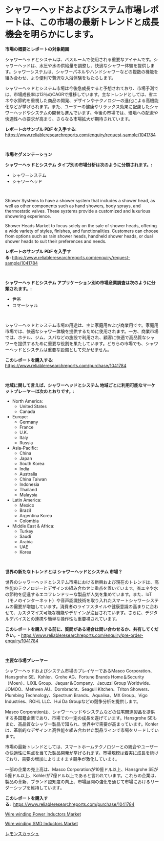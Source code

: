 <p><h1>シャワーヘッドおよびシステム市場レポートは、この市場の最新トレンドと成長機会を明らかにします。</h1></p><p><strong>市場の概要とレポートの対象範囲</strong></p>
<p><p>シャワーヘッドとシステムは、バスルームで使用される重要なアイテムです。シャワーヘッドは、水圧や水の供給量を調整し、快適なシャワー体験を提供します。シャワーシステムは、シャワーパネルやハンドシャワーなどの複数の機能を組み合わせ、より便利で贅沢な入浴体験をもたらします。 </p><p>シャワーヘッドとシステム市場は今後急成長すると予想されており、市場予測では、市場成長率は13％のCAGRで推移しています。主なトレンドとしては、省エネや水節約を重視した商品の開発、デザインやテクノロジーの進化による高機能化などが挙げられます。また、ユーザーの健康やリラックス効果に配慮したシャワーヘッドやシステムの開発も進んでいます。今後の市場では、環境への配慮や快適性への要求が高まり、さらなる市場拡大が期待されています。</p></p>
<p><strong>レポートのサンプル PDF を入手する:</strong> <a href="https://www.reliableresearchreports.com/enquiry/request-sample/1041784">https://www.reliableresearchreports.com/enquiry/request-sample/1041784</a></p>
<p>&nbsp;</p>
<p><strong>市場セグメンテーション</strong></p>
<p><strong>シャワーヘッドとシステム タイプ別の市場分析は次のように分類されます。:</strong></p>
<p><ul><li>シャワーシステム</li><li>シャワーヘッド</li></ul></p>
<p>&nbsp;</p>
<p><p>Shower Systems to have a shower system that includes a shower head, as well as other components such as hand showers, body sprays, and thermostatic valves. These systems provide a customized and luxurious showering experience.</p><p>Shower Heads Market to focus solely on the sale of shower heads, offering a wide variety of styles, finishes, and functionalities. Customers can choose from options such as rain shower heads, handheld shower heads, or dual shower heads to suit their preferences and needs.</p></p>
<p><strong>レポートのサンプル PDF を入手する:</strong>&nbsp;<a href="https://www.reliableresearchreports.com/enquiry/request-sample/1041784">https://www.reliableresearchreports.com/enquiry/request-sample/1041784</a></p>
<p>&nbsp;</p>
<p><strong> シャワーヘッドとシステム アプリケーション別の市場産業調査は次のように分類されます。:</strong></p>
<p><ul><li>世帯</li><li>コマーシャル</li></ul></p>
<p>&nbsp;</p>
<p><p>シャワーヘッドとシステム市場の用途は、主に家庭用および商業用です。家庭用市場では、快適なシャワー体験を提供するために使用されます。一方、商業市場では、ホテル、ジム、スパなどの施設で利用され、顧客に快適で高品質なシャワーを提供するために重要な役割を果たしています。どちらの市場でも、シャワーヘッドとシステムは重要な設備として欠かせません。</p></p>
<p><strong>このレポートを購入する:</strong>&nbsp; <a href="https://www.reliableresearchreports.com/purchase/1041784">https://www.reliableresearchreports.com/purchase/1041784</a></p>
<p>&nbsp;</p>
<p><strong>地域に関して言えば、シャワーヘッドとシステム 地域ごとに利用可能なマーケットプレーヤーは次のとおりです。:</strong></p>
<p><ul>
    <li>
        North America:
        <ul>
            <li>United States</li>
            <li>Canada</li>
        </ul>
    </li>
    <li>
        Europe:
        <ul>
            <li>Germany</li>
            <li>France</li>
            <li>U.K.</li>
            <li>Italy</li>
            <li>Russia</li>
        </ul>
    </li>
    <li>
        Asia-Pacific:
        <ul>
            <li>China</li>
            <li>Japan</li>
            <li>South Korea</li>
            <li>India</li>
            <li>Australia</li>
            <li>China Taiwan</li>
            <li>Indonesia</li>
            <li>Thailand</li>
            <li>Malaysia</li>
        </ul>
    </li>
    <li>
        Latin America:
        <ul>
            <li>Mexico</li>
            <li>Brazil</li>
            <li>Argentina Korea</li>
            <li>Colombia</li>
        </ul>
    </li>
    <li>
        Middle East & Africa:
        <ul>
            <li>Turkey</li>
            <li>Saudi</li>
            <li>Arabia</li>
            <li>UAE</li>
            <li>Korea</li>
        </ul>
    </li>
    </ul></p>
<p>&nbsp;</p>
<p><strong>世界の新たなトレンドとは シャワーヘッドとシステム 市場？</strong></p>
<p><p>世界のシャワーヘッドとシステム市場における新興および現在のトレンドは、高性能のテクノロジーとデザインの組み合わせに重点を置いています。省エネや水の節約を促進するエコフレンドリーな製品が人気を集めています。また、IoT（モノのインターネット）や音声認識技術を取り入れたスマートシャワーシステムの需要が増加しています。消費者のライフスタイルや健康意識の高まりに合わせて、カスタマイズ可能な機能やデザインが注目されています。さらに、デジタルデバイスとの連携や簡単な操作性も重要視されています。</p></p>
<p><strong>このレポートを購入する前に、質問がある場合は問い合わせるか、共有してください。</strong>- <a href="https://www.reliableresearchreports.com/enquiry/pre-order-enquiry/1041784">https://www.reliableresearchreports.com/enquiry/pre-order-enquiry/1041784</a></p>
<p>&nbsp;</p>
<p><strong>主要な市場プレーヤー</strong></p>
<p><p>シャワーヘッドおよびシステム市場のプレイヤーであるMasco Corporation、Hansgrohe SE、Kohler、Grohe AG、Fortune Brands Home＆Security（Moen）、LIXIL Group、Jaquar＆Company、Jacuzzi Group Worldwide、JOMOO、Methven AU、Dornbracht、Seagull Kitchen、Triton Showers、Plumbing Technology、Spectrum Brands、Aqualisa、MX Group、Vigo Industries、ROHL LLC、Hui Da Groupなどの競争分析を提供します。</p><p>Masco Corporationは、シャワーヘッドやシステムなどの住宅関連製品を提供する多国籍企業であり、市場での一定の成長を遂げています。Hansgrohe SEもまた、高品質なシャワー製品で知られ、世界中で需要が高まっています。Kohlerは、革新的なデザインと高性能を組み合わせた製品ラインで市場をリードしています。</p><p>市場の最新トレンドとしては、スマートホームテクノロジーとの統合やユーザーの快適性に焦点を当てた製品開発が挙げられます。市場規模は着実に成長を続けており、需要の増加によりますます競争が激化しています。</p><p>一部の企業の売上高は、Masco Corporationが10億ドル以上、Hansgrohe SEが5億ドル以上、Kohlerが7億ドル以上であると言われています。これらの企業は、製品の革新、ブランド認知度の向上、市場展開の強化を通じて市場におけるリーダーシップを維持しています。</p></p>
<p><strong>このレポートを購入する:</strong>&nbsp;&nbsp;<a href="https://www.reliableresearchreports.com/purchase/1041784">https://www.reliableresearchreports.com/purchase/1041784</a></p>
<p><p><a href="https://github.com/singletonthaxterkelliehr2df/Market-Research-Report-List-1/blob/main/wire-winding-power-inductors-market.md">Wire winding Power Inductors Market</a></p><p><a href="https://github.com/kufem1/Market-Research-Report-List-2/blob/main/wire-winding-smd-inductors-market.md">Wire winding SMD Inductors Market</a></p><p><a href="https://medium.com/@josephmiller1959/%E3%83%AC%E3%83%A2%E3%83%B3%E3%82%B9%E3%82%AB%E3%83%83%E3%82%B7%E3%83%A5%E5%B8%82%E5%A0%B4%E3%81%AE%E8%A6%8F%E6%A8%A1%E3%81%A8%E5%B8%82%E5%A0%B4%E3%83%88%E3%83%AC%E3%83%B3%E3%83%89-%E7%94%A3%E6%A5%AD%E5%85%A8%E4%BD%93%E3%81%AE%E8%A9%B3%E7%B4%B0%E3%81%AA%E6%A6%82%E8%A6%81-2024%E5%B9%B4%E3%81%8B%E3%82%892031%E5%B9%B4-a30198bc9bce">レモンスカッシュ</a></p></p>